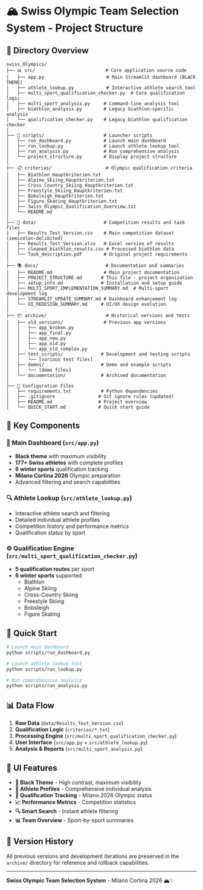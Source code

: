 # 🏔️ Swiss Olympic Team Selection System - Project Structure

## 📁 Directory Overview

```
swiss_Olympics/
├── 📊 src/                          # Core application source code
│   ├── app.py                       # Main Streamlit dashboard (BLACK THEME)
│   ├── athlete_lookup.py            # Interactive athlete search tool
│   ├── multi_sport_qualification_checker.py  # Core qualification logic
│   ├── multi_sport_analysis.py     # Command-line analysis tool
│   ├── biathlon_analysis.py        # Legacy biathlon-specific analysis
│   └── qualification_checker.py    # Legacy biathlon qualification checker
│
├── 🚀 scripts/                      # Launcher scripts
│   ├── run_dashboard.py            # Launch main dashboard
│   ├── run_lookup.py               # Launch athlete lookup tool
│   ├── run_analysis.py             # Run comprehensive analysis
│   └── project_structure.py        # Display project structure
│
├── 📋 criterias/                    # Olympic qualification criteria
│   ├── Biathlon_Hauptkriterien.txt
│   ├── Alpine_Skiing_Hauptkriterien.txt
│   ├── Cross_Country_Skiing_Hauptkriterien.txt
│   ├── Freestyle_Skiing_Hauptkriterien.txt
│   ├── Bobsleigh_Hauptkriterien.txt
│   ├── Figure_Skating_Hauptkriterien.txt
│   ├── Swiss_Olympic_Qualification_Overview.txt
│   └── README.md
│
├── 📁 data/                         # Competition results and task files
│   ├── Results_Test_Version.csv    # Main competition dataset (semicolon-delimited)
│   ├── Results_Test_Version.xlsx   # Excel version of results
│   ├── cleaned_biathlon_results.csv # Processed biathlon data
│   └── Task_description.pdf        # Original project requirements
│
├── 📚 docs/                         # Documentation and summaries
│   ├── README.md                   # Main project documentation
│   ├── PROJECT_STRUCTURE.md       # This file - project organization
│   ├── setup_info.md              # Installation and setup guide
│   ├── MULTI_SPORT_IMPLEMENTATION_SUMMARY.md  # Multi-sport development log
│   ├── STREAMLIT_UPDATE_SUMMARY.md # Dashboard enhancement log
│   └── UI_REDESIGN_SUMMARY.md     # UI/UX design evolution
│
├── 📦 archive/                      # Historical versions and tests
│   ├── old_versions/               # Previous app versions
│   │   ├── app_broken.py
│   │   ├── app_final.py
│   │   ├── app_new.py
│   │   ├── app_old.py
│   │   └── app_old_complex.py
│   ├── test_scripts/              # Development and testing scripts
│   │   └── [various test files]
│   ├── demos/                     # Demo and example scripts
│   │   └── [demo files]
│   └── documentation/             # Archived documentation
│
├── 🔧 Configuration Files
│   ├── requirements.txt           # Python dependencies
│   ├── .gitignore                # Git ignore rules (updated)
│   ├── README.md                 # Project overview
│   └── QUICK_START.md            # Quick start guide
```

## 🎯 Key Components

### 🖤 Main Dashboard (`src/app.py`)
- **Black theme** with maximum visibility
- **177+ Swiss athletes** with complete profiles
- **6 winter sports** qualification tracking
- **Milano Cortina 2026** Olympic preparation
- Advanced filtering and search capabilities

### 🔍 Athlete Lookup (`src/athlete_lookup.py`)
- Interactive athlete search and filtering
- Detailed individual athlete profiles
- Competition history and performance metrics
- Qualification status by sport

### ⚙️ Qualification Engine (`src/multi_sport_qualification_checker.py`)
- **5 qualification routes** per sport
- **6 winter sports** supported:
  - Biathlon
  - Alpine Skiing
  - Cross-Country Skiing
  - Freestyle Skiing
  - Bobsleigh
  - Figure Skating

## 🚀 Quick Start

```bash
# Launch main dashboard
python scripts/run_dashboard.py

# Launch athlete lookup tool
python scripts/run_lookup.py

# Run comprehensive analysis
python scripts/run_analysis.py
```

## 📊 Data Flow

1. **Raw Data** (`data/Results_Test_Version.csv`)
2. **Qualification Logic** (`criterias/*.txt`)
3. **Processing Engine** (`src/multi_sport_qualification_checker.py`)
4. **User Interface** (`src/app.py` + `src/athlete_lookup.py`)
5. **Analysis & Reports** (`src/multi_sport_analysis.py`)

## 🎨 UI Features

- **🖤 Black Theme** - High contrast, maximum visibility
- **👤 Athlete Profiles** - Comprehensive individual analysis
- **🏅 Qualification Tracking** - Milano 2026 Olympic status
- **📈 Performance Metrics** - Competition statistics
- **🔍 Smart Search** - Instant athlete filtering
- **📊 Team Overview** - Sport-by-sport summaries

## 🔄 Version History

All previous versions and development iterations are preserved in the `archive/` directory for reference and rollback capabilities.

---

**Swiss Olympic Team Selection System** - Milano Cortina 2026 🏔️✨
